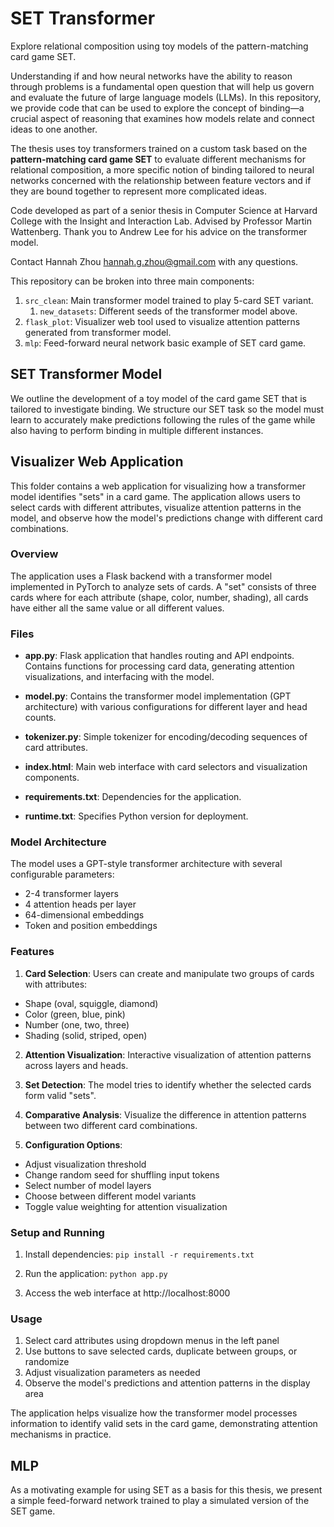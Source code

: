# SET Transformer
Explore relational composition using toy models of the pattern-matching card game SET. 

Understanding if and how neural networks have the ability to reason through problems is a fundamental open question that will help us govern and evaluate the future of large language models (LLMs). In this repository, we provide code that can be used to explore the concept of binding—a crucial aspect of reasoning that examines how models relate and connect ideas to one another. 

The thesis uses toy transformers trained on a custom task based on the **pattern-matching card game SET** to evaluate different mechanisms for relational composition, a more specific notion of binding tailored to neural networks concerned with the relationship between feature vectors and if they are bound together to represent more complicated ideas.

Code developed as part of a senior thesis in Computer Science at Harvard College with the Insight and Interaction Lab. Advised by Professor Martin Wattenberg. Thank you to Andrew Lee for his advice on the transformer model.

Contact Hannah Zhou hannah.g.zhou@gmail.com with any questions.

This repository can be broken into three main components:
1. `src_clean`: Main transformer model trained to play 5-card SET variant. 
    1. `new_datasets`: Different seeds of the transformer model above.
2. `flask_plot`: Visualizer web tool used to visualize attention patterns generated from transformer model.
3. `mlp`: Feed-forward neural network basic example of SET card game.

<!-- Summary/Abstract (from thesis):  -->
>
## SET Transformer Model

We outline the development of a toy model of the card game SET that is tailored
to investigate binding. We structure our SET task so the model must learn to accurately make
predictions following the rules of the game while also having to perform binding in multiple different instances. 


## Visualizer Web Application

This folder contains a web application for visualizing how a transformer model identifies "sets" in a card game. The application allows users to select cards with different attributes, visualize attention patterns in the model, and observe how the model's predictions change with different card combinations.

### Overview

The application uses a Flask backend with a transformer model implemented in PyTorch to analyze sets of cards. A "set" consists of three cards where for each attribute (shape, color, number, shading), all cards have either all the same value or all different values.

### Files

- **app.py**: Flask application that handles routing and API endpoints. Contains functions for processing card data, generating attention visualizations, and interfacing with the model.

- **model.py**: Contains the transformer model implementation (GPT architecture) with various configurations for different layer and head counts.

- **tokenizer.py**: Simple tokenizer for encoding/decoding sequences of card attributes.

- **index.html**: Main web interface with card selectors and visualization components.

- **requirements.txt**: Dependencies for the application.

- **runtime.txt**: Specifies Python version for deployment.

### Model Architecture

The model uses a GPT-style transformer architecture with several configurable parameters:
- 2-4 transformer layers
- 4 attention heads per layer
- 64-dimensional embeddings
- Token and position embeddings

### Features

1. **Card Selection**: Users can create and manipulate two groups of cards with attributes:
  - Shape (oval, squiggle, diamond)
  - Color (green, blue, pink) 
  - Number (one, two, three)
  - Shading (solid, striped, open)

2. **Attention Visualization**: Interactive visualization of attention patterns across layers and heads.

3. **Set Detection**: The model tries to identify whether the selected cards form valid "sets".

4. **Comparative Analysis**: Visualize the difference in attention patterns between two different card combinations.

5. **Configuration Options**:
  - Adjust visualization threshold
  - Change random seed for shuffling input tokens
  - Select number of model layers
  - Choose between different model variants
  - Toggle value weighting for attention visualization

### Setup and Running

1. Install dependencies: `pip install -r requirements.txt`

2. Run the application: `python app.py`

3. Access the web interface at http://localhost:8000

### Usage

1. Select card attributes using dropdown menus in the left panel
2. Use buttons to save selected cards, duplicate between groups, or randomize
3. Adjust visualization parameters as needed
4. Observe the model's predictions and attention patterns in the display area

The application helps visualize how the transformer model processes information to identify valid sets in the card game, demonstrating attention mechanisms in practice.

## MLP

As a motivating example for using SET as a basis for this thesis, we present a simple feed-forward
network trained to play a simulated version of the SET game.
